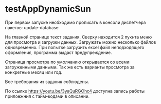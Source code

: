 # testAppDynamicSun
При первом запуске необходимо прописать в консоли диспетчера пакетов:
update-database

На главной странице текст задания. Сверху находится 2 пукнта меню для просмотра и загрузки данных. 
Загружать можно несколько файлов одновременно. При попытке загрузить excel файл неподходящего оформления, программа выдаст предупреждение. 

Страница просмотра по умолчанию открывается со всеми загруженными данными. Так же есть варианты просмотра за конкретные месяц или год. 

Все требования из задания соблюдены.

По ссылке https://youtu.be/3yaQuRGOhc4 доступна запись работы прилоежния с тайм-кодами в описании. 
